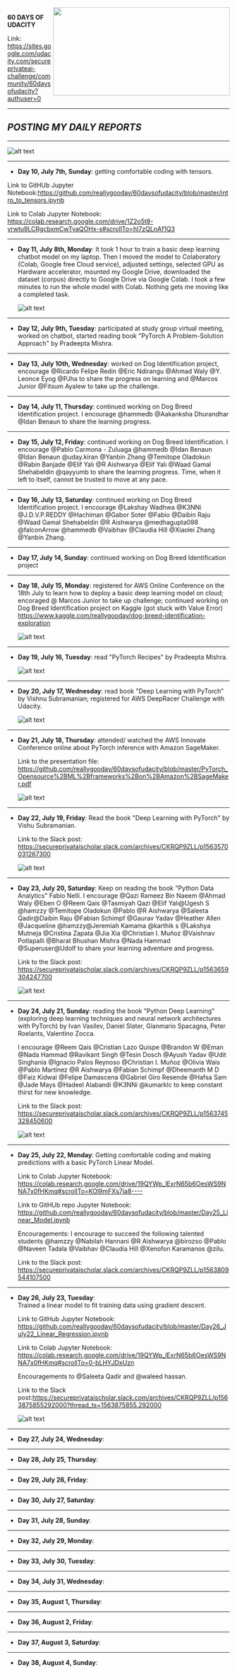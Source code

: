 
<img align="right" width="400" height="200" src="/image/ai.png">

**60 DAYS OF UDACITY** 

Link: https://sites.google.com/udacity.com/secureprivateai-challenge/community/60daysofudacity?authuser=0
____

## *POSTING MY DAILY REPORTS*
____

![alt text](/image/l.png)
____

- **Day 10, July 7th, Sunday**: getting comfortable coding with tensors.

Link to GitHUb Jupyter Notebook:https://github.com/reallygooday/60daysofudacity/blob/master/intro_to_tensors.ipynb

Link to Colab Jupyter Notebook: https://colab.research.google.com/drive/1Z2o5t8-yrwtu9LCRgcbxmCwTyaQOHx-s#scrollTo=hI7zQLnAf1Q3  
____

- **Day 11, July 8th, Monday**:  It took 1 hour to train a basic deep learning chatbot model on my laptop. Then I moved the model to           Colaboratory (Colab, Google free Cloud service), adjusted settings, selected GPU as Hardware accelerator, mounted my Google Drive,       downloaded the dataset (corpus) directly to Google Drive via Google Colab. I took a few minutes to run the whole model with Colab.       Nothing gets me moving like a completed task.

  ![alt text](/image/bot3.png)
____
- **Day 12, July 9th, Tuesday**: participated at study group virtual meeting, worked on chatbot, started reading book "PyTorch A             Problem-Solution Approach" by Pradeepta Mishra.

____
- **Day 13, July 10th, Wednesday**: worked on Dog Identification project, encourage @Ricardo Felipe Redin @Eric Ndirangu @Ahmad Waly @Y.     Leonce Eyog  @PJha to share the progress on learning and @Marcos Junior @Fitsum Ayalew to take up the challenge.

____
- **Day 14, July 11, Thursday**: continued working on Dog Breed Identification project. 
    I encourage @hammedb @Aakanksha Dhurandhar @Idan    Benaun to share the learning progress.
____

- **Day 15, July 12, Friday**: continued working on Dog Breed Identification. 
    I encourage @Pablo Carmona - Zuluaga @hammedb @Idan Benaun @Idan Benaun @uday.kiran @Yanbin Zhang @Temitope Oladokun @Rabin Banjade @Elif Yalı @R Aishwarya @Elif Yalı @Waad Gamal Shehabeldin @qayyumb to share the learning progress. 
    Time, when it left to itself, cannot be trusted to move at any pace.
____

- **Day 16, July 13, Saturday**: continued working on Dog Breed Identification project. I encourage @Lakshay Wadhwa @K3NNi @J.D.V.P.REDDY  @Hachiman @Gabor Soter @Fabio @Daibin Raju @Waad Gamal Shehabeldin @R Aishwarya @medhagupta098 @falconArrow @hammedb @Vaibhav @Claudia  Hill @Xiaolei Zhang @Yanbin Zhang.
____

- **Day 17, July 14, Sunday**: continued working on Dog Breed Identification project
____

- **Day 18, July 15, Monday**: registered for AWS Online Conference on the 18th July to learn how to deploy a basic deep learning model    on cloud; encoraged @ Marcos Junior to take up challenge; continued working on Dog Breed Identification project on Kaggle (got stuck    with Value Error) https://www.kaggle.com/reallygooday/dog-breed-identification-exploration


   ![alt text](/image/innovate.png)
____


- **Day 19, July 16, Tuesday**: read "PyTorch Recipes" by Pradeepta Mishra.

   ![alt text](/image/mishra.png)

____

- **Day 20, July 17, Wednesday**: 
  read book "Deep Learning with PyTorch" by Vishnu Subramanian;
  registered for AWS DeepRacer Challenge with Udacity.
  
  ![alt text](/image/racer.png)  
 
____

- **Day 21, July 18, Thursday**: attended/ watched the AWS Innovate Conference online about PyTorch inference with Amazon SageMaker.

    Link to the presentation file: https://github.com/reallygooday/60daysofudacity/blob/master/PyTorch_Opensource%2BML%2Bframeworks%2Bon%2BAmazon%2BSageMaker.pdf
    
    ![alt text](/image/sagemaker.png)

____

- **Day 22, July 19, Friday**: Read the book "Deep Learning with PyTorch" by Vishu Subramanian.

    Link to the Slack post: https://secureprivataischolar.slack.com/archives/CKRQP9ZLL/p1563570031267300
    
    ![alt text](/image/vishnu2.png)   
____

- **Day 23, July 20, Saturday**: Keep on reading the book "Python Data Analytics" Fabio Nelli.
    I encourage @Qazi Rameez Bin Naeem @Ahmad Waly @Eben O @Reem Qais @Tasmiyah Qazi @Elif Yalı@Ugesh S @hamzzy @Temitope Oladokun        @Pablo @R Aishwarya @Saleeta Qadir@Daibin Raju @Fabian Schimpf @Gaurav Yadav @Heather Allen @Jacqueline @hamzzy@Jeremiah Kamama @karthik s @Lakshya Mutneja @Cristina Zapata @Jia Xia @Christian I. Muñoz @Vaishnav Potlapalli @Bharat Bhushan Mishra @Nada Hammad   @Superuser@Udolf to share your learning adventure and progress.
    
    Link to the Slack post: https://secureprivataischolar.slack.com/archives/CKRQP9ZLL/p1563659304247700
    
     ![alt text](/image/fabio.png)
____

- **Day 24, July 21, Sunday**:  reading the book "Python Deep Learning" (exploring deep learning techniques and neural network architectures   with PyTorch)
    by Ivan Vasilev, Daniel Slater, Gianmario Spacagna, Peter Roelants, Valentino Zocca.
  
   I encourage @Reem Qais @Cristian Lazo Quispe @Brandon W @Eman @Nada Hammad @Ravikant Singh @Tesin Dosch @Ayush Yadav @Udit Singhania     @Ignacio Palos Reynoso @Christian I. Muñoz @Olivia Wais @Pablo Martínez @R Aishwarya @Fabian Schimpf @Dheemanth M D @Faiz Kidwai         @Felipe Damascena @Gabriel Giro Resende @Hafsa Sam @Jade Mays @Hadeel Alabandi @K3NNi @kumarklc to keep constant thirst for new         knowledge.
  
   Link to the Slack post: https://secureprivataischolar.slack.com/archives/CKRQP9ZLL/p1563745328450600
   
   
    ![alt text](/image/pdl.png) 
 
 ____

- **Day 25, July 22, Monday**:                                                                                                                 Getting comfortable coding and making predictions with a basic PyTorch Linear Model. 

    Link to Colab Jupyter Notebook:
    https://colab.research.google.com/drive/19QYWp_lExrN65b6OesWS9NNA7x0fHKmq#scrollTo=KOl9mFXs7ja8----
  
    Link to GitHUb repo Jupyter Notebook: 
    https://github.com/reallygooday/60daysofudacity/blob/master/Day25_Linear_Model.ipynb
  
    Encouragements: I encourage to succeed the following talented students @hamzzy @Nabilah Hannani @R Aishwarya @birozso @Pablo @Naveen     Tadala @Vaibhav     @Claudia Hill @Xenofon Karamanos @zilu.
    
    Link to the Slack post: https://secureprivataischolar.slack.com/archives/CKRQP9ZLL/p1563809544107500    
____
- **Day 26, July 23, Tuesday**:  
    Trained a linear model to fit training data using gradient descent. 
    
    Link to GitHub Jupyter Notebook: https://github.com/reallygooday/60daysofudacity/blob/master/Day26_July22_Linear_Regression.ipynb  

    Link to Colab Jupyter Notebook:  https://colab.research.google.com/drive/19QYWp_lExrN65b6OesWS9NNA7x0fHKmq#scrollTo=0-bLHYJDxUzn
    
    Encouragements to @Saleeta Qadir and @waleed hassan.
    
    Link to the Slack post:https://secureprivataischolar.slack.com/archives/CKRQP9ZLL/p1563875855292000?thread_ts=1563875855.292000    
    
    ![alt text](/image/lr.png)
____

- **Day 27, July 24, Wednesday**:  
____

- **Day 28, July 25, Thursday**:  
____

- **Day 29, July 26, Friday**:  
____

- **Day 30, July 27, Saturday**:  
____

- **Day 31, July 28, Sunday**:  
____

- **Day 32, July 29, Monday**:  
____

- **Day 33, July 30, Tuesday**:  
____

- **Day 34, July 31, Wednesday**:  
___

- **Day 35, August 1, Thursday**:  
____

- **Day 36, August 2, Friday**:  
____

- **Day 37, August 3, Saturday**:  
____

- **Day 38, August 4, Sunday**: 








